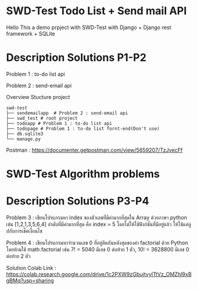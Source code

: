 # SWD-Test Todo List + Send mail API 

Hello 
This a demo prpject with SWD-Test with Django + Django rest framework + SQLite

# Description Solutions P1-P2
Problem 1 : to-do list api 

Problem 2 : send-email api

Overview Stucture project

    swd-test
    ├── sendemailapp  # Problem 2 : send-email api
    ├── swd_test # root project
    ├── todoapp # Problem 1 : to-do list api
    ├── todopage # Problem 1 : to-do list fornt-end(Don't use)
    ├── db.sqlite3
    └── manage.py



Postman : https://documenter.getpostman.com/view/5659207/TzJvecFf

# SWD-Test Algorithm problems

# Description Solutions P3-P4

Problem 3 : เขียนโปรแกรมหา index ของตัวเลขที่มีค่ามากที่สุดใน Array ด้วยภาษา python เช่น [1,2,1,3,5,6,4] ลำดับที่มีค่ามากที่สุด คือ index = 5 โดยไม่ให้ใช้ฟังก์ชั่นที่มีอยู่แล้ว ให้ใช้แค่ลูปกับการเช็คเงื่อนไข 

Problem 4 : เขียนโปรแกรมหาจำนวนเลข 0 ที่อยู่ติดกันหลังสุดของค่า factorial ด้วย Python โดยห้ามใช้ math.factorial เช่น 7! = 5040 มีเลข 0 ต่อท้าย 1 ตัว, 10! = 3628800 มีเลข 0 ต่อท้าย 2 ตัว

Solution Colab Link : https://colab.research.google.com/drive/1c2PXW9zGbujtvylTtVz_OMZhl9xBgBMq?usp=sharing
